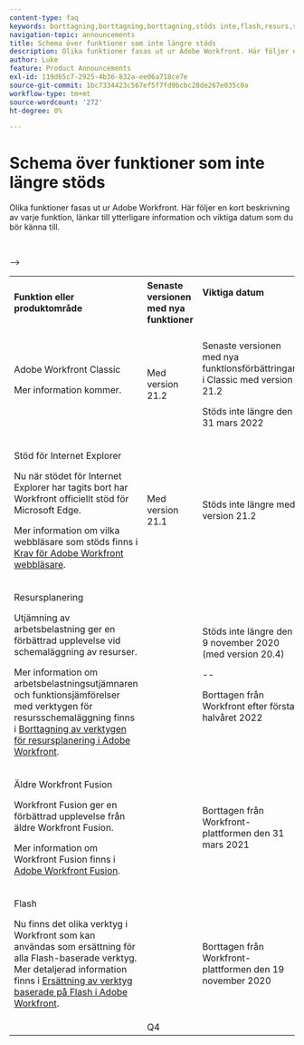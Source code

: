 ```yaml
---
content-type: faq
keywords: borttagning,borttagning,borttagning,stöds inte,flash,resurs,schemaläggning
navigation-topic: announcements
title: Schema över funktioner som inte längre stöds
description: Olika funktioner fasas ut ur Adobe Workfront. Här följer en kort beskrivning av varje funktion, länkar till ytterligare information och viktiga datum som du bör känna till.
author: Luke
feature: Product Announcements
exl-id: 119d65c7-2925-4b36-832a-ee06a718ce7e
source-git-commit: 1bc7334423c567ef5f7fd9bcbc28de267e035c0a
workflow-type: tm+mt
source-wordcount: '272'
ht-degree: 0%

---
```


# Schema över funktioner som inte längre stöds

Olika funktioner fasas ut ur Adobe Workfront. Här följer en kort beskrivning av varje funktion, länkar till ytterligare information och viktiga datum som du bör känna till.

<table style="table-layout:auto"> 
 <col> 
 <col data-mc-conditions=""> 
 <col> 
 <tbody> 
  <tr> 
   <td><b>Funktion eller produktområde</b></td> 
   <td><strong>Senaste versionen med nya funktioner</strong> </td> 
   <td> <p rowspan="2"><strong>Viktiga datum</strong> </p> <p rowspan="2"> </p> </td> 
  </tr> 
  <tr data-mc-conditions=""> 
   <td>Adobe Workfront Classic <p style="font-weight: normal;">Mer information kommer.</p> </td> 
   <td>Med version 21.2</td> 
   <td> <p>Senaste versionen med nya funktionsförbättringar i Classic med version 21.2</p> <p>Stöds inte längre den 31 mars 2022</p> </td> 
  </tr> 
  <tr data-mc-conditions=""> 
   <td> <p>Stöd för Internet Explorer</p> <p>Nu när stödet för Internet Explorer har tagits bort har Workfront officiellt stöd för Microsoft Edge. </p> <p>Mer information om vilka webbläsare som stöds finns i <a href="../../workfront-basics/workfront-browser-requirements.md" class="MCXref xref">Krav för Adobe Workfront webbläsare</a>.</p> </td> 
   <td>Med version 21.1</td> 
   <td>Stöds inte längre med version 21.2</td> 
  </tr> 
  <tr> 
   <td> <p>Resursplanering</p> <p>Utjämning av arbetsbelastning ger en förbättrad upplevelse vid schemaläggning av resurser.</p> <p>Mer information om arbetsbelastningsutjämnaren och funktionsjämförelser med verktygen för resursschemaläggning finns i <a href="../../resource-mgmt/resource-mgmt-overview/deprecate-resource-scheduling.md" class="MCXref xref">Borttagning av verktygen för resursplanering i Adobe Workfront</a>.</p> </td> 
   <td> </td> 
   <td> <p>Stöds inte längre den 9 november 2020 (med version 20.4)</p> <p>--</p> <p>Borttagen från Workfront efter första halvåret 2022</p> </td> 
  </tr> 
  <tr> 
   <td> <p>Äldre Workfront Fusion</p> <p>Workfront Fusion ger en förbättrad upplevelse från äldre Workfront Fusion.</p> <p>Mer information om Workfront Fusion finns i <a href="../../workfront-fusion/workfront-fusion-2.md" class="MCXref xref">Adobe Workfront Fusion</a>.</p> </td> 
   <td> </td> 
   <td>Borttagen från Workfront-plattformen den 31 mars 2021</td> 
  </tr> 
  <tr> 
   <td> <p>Flash</p> <p>Nu finns det olika verktyg i Workfront som kan användas som ersättning för alla Flash-baserade verktyg. Mer detaljerad information finns i <a href="../../product-announcements/announcements/announcement-archive/replace-flash-tools.md" class="MCXref xref">Ersättning av verktyg baserade på Flash i Adobe Workfront</a>.</p> </td> 
   <td> </td> 
   <td> <p> </p> <p>Borttagen från Workfront-plattformen den 19 november 2020</p> </td> 
  </tr> <!--
   <tr data-mc-conditions="QuicksilverOrClassic.Draft mode"> 
    <td> <p>Enhanced Authentication 1.0</p> <p>The method of migrating to the new Enhanced Authentication 2.0 depends on whether you are using Legacy Authentication or Enhanced Authentication 1.0. For more information, see <a href="../../administration-and-setup/manage-workfront/security/get-started-enhanced-authentication.md" class="MCXref xref">Enhanced Authentication overview</a>.</p> </td> 
    <td>&nbsp;</td> 
    <td>2021</td> 
   </tr>
  --> <!--
   <tr data-mc-conditions="QuicksilverOrClassic.Draft mode"> 
    <td> <p>Allowlist updates </p> <!--
      <p data-mc-conditions="QuicksilverOrClassic.Draft mode">Split</p>
     --> <!--
      <p data-mc-conditions="QuicksilverOrClassic.Draft mode">Email Service updated (MailGun)</p>
     --> <p> </p> </td> 
    <td> </td> 
    <td>Q4</td> 
   </tr>
  --&gt; 
 </tbody> 
</table>
